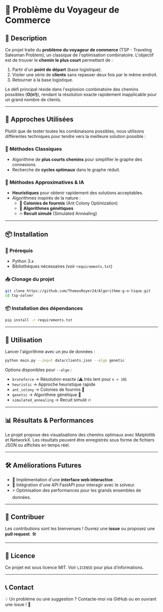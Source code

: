 # 🚀 Problème du Voyageur de Commerce

## 📌 Description
Ce projet traite du **problème du voyageur de commerce** (TSP - Traveling Salesman Problem), un classique de l'optimisation combinatoire. L'objectif est de trouver le **chemin le plus court** permettant de :

1. Partir d'un **point de départ** (base logistique).
2. Visiter une série de **clients** sans repasser deux fois par le même endroit.
3. Retourner à la base logistique.

Le défi principal réside dans l'explosion combinatoire des chemins possibles (**O(n!)**), rendant la résolution exacte rapidement inapplicable pour un grand nombre de clients.

---

## 🧠 Approches Utilisées
Plutôt que de tester toutes les combinaisons possibles, nous utilisons différentes techniques pour tendre vers la meilleure solution possible :

### 🔹 **Méthodes Classiques**
- Algorithme de **plus courts chemins** pour simplifier le graphe des connexions.
- Recherche de **cycles optimaux** dans le graphe réduit.

### 🔹 **Méthodes Approximatives & IA**
- **Heuristiques** pour obtenir rapidement des solutions acceptables.
- Algorithmes inspirés de la nature :
  - 🐜 **Colonies de fourmis** (Ant Colony Optimization)
  - 🧬 **Algorithmes génétiques**
  - 🔥 **Recuit simulé** (Simulated Annealing)

---

## 📦 Installation
### 🔧 Prérequis
- Python 3.x
- Bibliothèques nécessaires (voir `requirements.txt`)

### 📥 Clonage du projet
```bash
git clone https://github.com/ThomasRoyer24/Algorithme-g-n-tique.git
cd tsp-solver
```

### 📦 Installation des dépendances
```bash
pip install -r requirements.txt
```

---

## 🚀 Utilisation
Lancer l'algorithme avec un jeu de données :
```bash
python main.py --input data/clients.json --algo genetic
```
Options disponibles pour `--algo` :
- `bruteforce` → Résolution exacte (⚠️ très lent pour `n > 10`)
- `heuristic` → Approche heuristique rapide
- `ant_colony` → Colonies de fourmis 🐜
- `genetic` → Algorithme génétique 🧬
- `simulated_annealing` → Recuit simulé 🔥

---

## 📊 Résultats & Performances
Le projet propose des visualisations des chemins optimaux avec Matplotlib et NetworkX. Les résultats peuvent être enregistrés sous forme de fichiers JSON ou affichés en temps réel.

---

## 🛠 Améliorations Futures
- 🚀 Implémentation d'une **interface web interactive**.
- 📡 Intégration d'une API FastAPI pour interagir avec le solveur.
- ⚡ Optimisation des performances pour les grands ensembles de données.

---

## 🤝 Contribuer
Les contributions sont les bienvenues ! Ouvrez une **issue** ou proposez une **pull request**. 🛠

---

## 📜 Licence
Ce projet est sous licence MIT. Voir `LICENSE` pour plus d’informations.

---

## 📞 Contact
💡 Un problème ou une suggestion ? Contacte-moi via GitHub ou en ouvrant une issue ! 🚀

